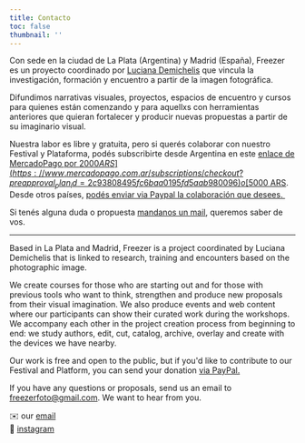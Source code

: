 ```yaml
---
title: Contacto
toc: false
thumbnail: ''
---
```


Con sede en la ciudad de La Plata (Argentina) y Madrid (España), Freezer es un proyecto coordinado por [Luciana Demichelis](https://www.instagram.com/demichelisluciana) que vincula la investigación, formación y encuentro a partir de la imagen fotográfica.

Difundimos narrativas visuales, proyectos, espacios de encuentro y cursos para quienes están comenzando y para aquellxs con herramientas anteriores que quieran fortalecer y producir nuevas propuestas a partir de su imaginario visual.

Nuestra labor es libre y gratuita, pero si querés colaborar con nuestro Festival y Plataforma, podés subscribirte desde Argentina en este [enlace de MercadoPago por $2000 ARS](https://www.mercadopago.com.ar/subscriptions/checkout?preapproval_plan_id=2c93808495fc6baa0195fd5aab980096) o [$5000 ARS](https://www.mercadopago.com.ar/subscriptions/checkout?preapproval_plan_id=2c93808496006dfa0196016c47250078). Desde otros países, [podés enviar via Paypal la colaboración que desees. ](https://paypal.me/ficysimulacro)

Si tenés alguna duda o propuesta [mandanos un mail](mailto:freezerfoto@gmail.com), queremos saber de vos.

***

Based in La Plata and Madrid, Freezer is a project coordinated by Luciana Demichelis that is linked to research, training and encounters based on the photographic image.

We create courses for those who are starting out and for those with previous tools who want to think, strengthen and produce new proposals from their visual imagination. We also produce events and web content where our participants can show their curated work during the workshops. We accompany each other in the project creation process from beginning to end: we study authors, edit, cut, catalog, archive, overlay and create with the devices we have nearby.

Our work is free and open to the public, but if you'd like to contribute to our Festival and Platform, you can send your donation [via PayPal.]()

If you have any questions or proposals, send us an email to [freezerfoto@gmail.com](freezerfoto@gmail.com). We want to hear from you.

✉️ our [email](mailto:freezerfoto@gmail.com)   \
📸 [instagram](https://www.instagram.com/freezer.foto)
